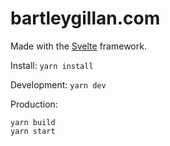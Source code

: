 # bartleygillan.com

Made with the [Svelte](https://svelte.dev/) framework.

Install: `yarn install`

Development: `yarn dev`

Production:
```
yarn build
yarn start
```
